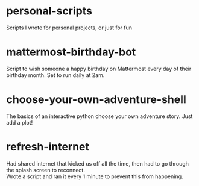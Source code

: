 # personal-scripts
Scripts I wrote for personal projects, or just for fun

# mattermost-birthday-bot
Script to wish someone a happy birthday on Mattermost every day of their birthday month.  Set to run daily at 2am.

# choose-your-own-adventure-shell 
The basics of an interactive python choose your own adventure story.  Just add a plot!

# refresh-internet
Had shared internet that kicked us off all the time, then had to go through the splash screen to reconnect.  
Wrote a script and ran it every 1 minute to prevent this from happening.
